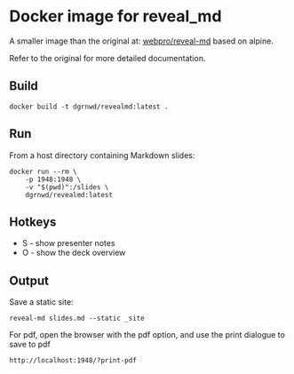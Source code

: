 # Docker image for reveal_md

A smaller image than the original at:
[webpro/reveal-md](https://github.com/webpro/reveal-md)
based on alpine.

Refer to the original for more detailed documentation.


## Build

    docker build -t dgrnwd/revealmd:latest .


## Run

From a host directory containing Markdown slides:

    docker run --rm \
        -p 1948:1948 \
        -v "$(pwd)":/slides \
        dgrnwd/revealmd:latest


## Hotkeys

* S - show presenter notes
* O - show the deck overview

## Output

Save a static site:

    reveal-md slides.md --static _site

For pdf, open the browser with the pdf option, and use the print dialogue to save to pdf

    http://localhost:1948/?print-pdf
